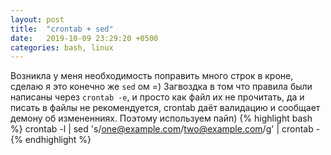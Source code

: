```yaml
---
layout: post
title:  "crontab + sed"
date:   2019-10-09 23:29:20 +0500
categories: bash, linux
---
```

Возникла у меня необходимость поправить много строк в кроне, сделаю я это конечно же `sed` ом =) Загвоздка в том что правила были написаны через `crontab -e`, и просто как файл их не прочитать, да и писать в файлы не рекомендуется, crontab даёт валидацию и сообщает демону об измененниях. Поэтому используем пайп)
{% highlight bash %}
crontab -l | sed \'s/one@example.com/two@example.com/g\' | crontab -
{% endhighlight %}
